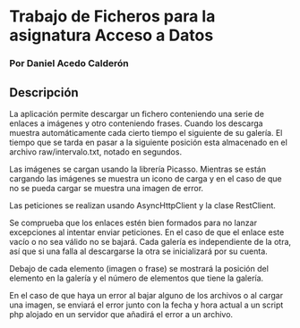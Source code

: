 # Trabajo de Ficheros para la asignatura Acceso a Datos #
### Por Daniel Acedo Calderón ###

## Descripción ##

La aplicación permite descargar un fichero conteniendo una serie de enlaces a imágenes y otro conteniendo frases. Cuando los descarga muestra automáticamente cada cierto tiempo el siguiente de su galería. El tiempo que se tarda en pasar a la siguiente posición esta almacenado en el archivo raw/intervalo.txt, notado en segundos.

Las imágenes se cargan usando la librería Picasso. Mientras se están cargando las imágenes se muestra un icono de carga y en el caso de que no se pueda cargar se muestra una imagen de error.

Las peticiones se realizan usando AsyncHttpClient y la clase RestClient.

Se comprueba que los enlaces estén bien formados para no lanzar excepciones al intentar enviar peticiones. En el caso de que el enlace este vacío o no sea válido no se bajará. Cada galería es independiente de la otra, así que si una falla al descargarse la otra se inicializará por su cuenta. 

Debajo de cada elemento (imagen o frase) se mostrará la posición del elemento en la galería y el número de elementos que tiene la galería.

En el caso de que haya un error al bajar alguno de los archivos o al cargar una imagen, se enviará el error junto con la fecha y hora actual a un script php alojado en un servidor que añadirá el error a un archivo.

